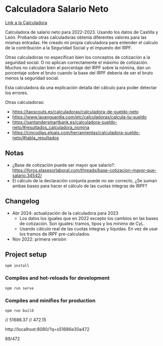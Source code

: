 # Calculadora Salario Neto

[Link a la Calculadora](https://javfres.github.io/calculadora-salario)

Calculadora de salario neto para 2022-2023. Usando los datos de Castilla y León.
Probando otras calculadoras obtenía diferentes valores para las mismas entradas.
He creado mi propia calculadora para entender el calculo de la contribución
a la Seguridad Social y el impuesto del IRPF.

Otras calculadoras no especifican bien los conceptos de cotización
a la seguridad social. O no aplican correctamente el máximo de cotización.
Muchos no calculan bien el porcentaje del IRPF sobre la nómina,
dan un porcentaje sobre el bruto cuando la base del IRPF debería
de ser el bruto menos la seguridad social.

Esta calculadora da una explicación detalla del cálculo para poder detectar
los errores.

Otras calculadoras:

* https://taxscouts.es/calculadoras/calculadora-de-sueldo-neto
* https://www.lavanguardia.com/etc/calculadoras/calcula-tu-sueldo
* https://santandersmartbank.es/calculadora-sueldo-neto/#resultados_calculadora_nomina
* https://cincodias.elpais.com/herramientas/calculadora-sueldo-neto/#tabla_resultados

## Notas

* ¿Base de cotización puede ser mayor que salario?: https://foros.elasesorlaboral.com/threads/base-cotizacion-mayor-que-salario.34542/
* El cálculo de la declaración conjunta puede no ser correcto, ¿Se suman ambas bases para hacer el cálculo de las cuotas integras de IRPF?

## Changelog

* Abr 2024: actualización de la calculadora para 2023
    * Los datos los iguales que en 2022 excepto los cambios en las bases de cotización. Son iguales: tramos, tipos y los mínimo de CyL.
    * Usando cálculo real de las cuotas integras y líquidas. En vez de usar los tramos de IRPF pre-calculados.
* Nov 2022: primera versión


## Project setup
```
npm install
```

### Compiles and hot-reloads for development
```
npm run serve
```

### Compiles and minifies for production
```
npm run build
```


// 51686.37
// 472.15

http://localhost:8080/?q=s51686e30a472

89/472